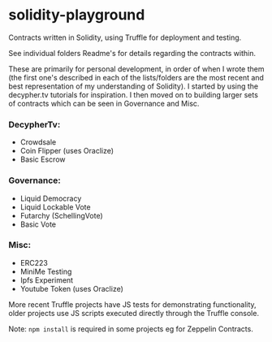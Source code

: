# solidity-playground

Contracts written in Solidity, using Truffle for deployment and testing. 

See individual folders Readme's for details regarding the contracts within.

These are primarily for personal development, in order of when I wrote them (the first one's described in each of the lists/folders are the most recent and best representation of my understanding of Solidity). I started by using the decypher.tv tutorials for inspiration. I then moved on to building larger sets of contracts which can be seen in Governance and Misc.

### DecypherTv:
- Crowdsale
- Coin Flipper (uses Oraclize)
- Basic Escrow

### Governance:
- Liquid Democracy
- Liquid Lockable Vote
- Futarchy (SchellingVote)
- Basic Vote

### Misc:
- ERC223
- MiniMe Testing
- Ipfs Experiment 
- Youtube Token (uses Oraclize)

More recent Truffle projects have JS tests for demonstrating functionality, older projects use JS scripts executed directly through the Truffle console.

Note: <code>npm install</code> is required in some projects eg for Zeppelin Contracts.
